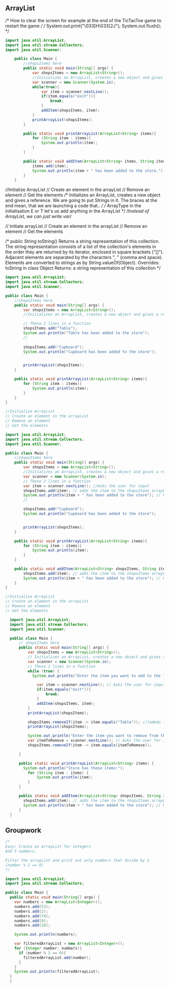 ## ArrayList
/* How to clear the screen for example at the end of the TicTacToe game to restart the game */ 
/*
System.out.print("\033[H\033[2J");
System.out.flush();
*/

```java
import java.util.ArrayList;
import java.util.stream.Collectors;
import java.util.Scanner;

    public class Main {
        //shopsItems here
        public static void main(String[] args) {
            var shopsItems = new ArrayList<String>();
            //Initializes an ArrayList, creates a new object and gives a reference
            var scanner = new Scanner(System.in);
            while(true){
                var item = scanner.nextLine();
                if(item.equals("exit")){
                    break;
                }
                addItem(shopsItems, item);
            }
            printArrayList(shopsItems);
        }

        public static void printArrayList(ArrayList<String> items){
            for (String item : items){
                System.out.println(item);
            }
        }

        public static void addItem(ArrayList<String> items, String item){
            items.add(item);
            System.out.println(item + " has been added to the store.");
        }
    }
```

//Initialize ArrayList
// Create an element in the arrayList
// Remove an element
// Get the elements
/* Initializes an ArrayList, creates a new object and gives a reference. We are going to put Strings in it. The braces at the end mean, that we are launching a code that..
*/
    /* ArrayType in the initialisation E or T let's us add anything in the ArrayList
        */
/*Instead of ArrayList<String>, we can just write var*/

    
// Initiate arrayList
// Create an element in the arrayList
// Remove an element
// Get the elements

/*
public String toString()
Returns a string representation of this collection. The string representation consists of a list of the collection's elements in the order they are returned by its iterator, enclosed in square brackets ("[]"). Adjacent elements are separated by the characters ", " (comma and space). Elements are converted to strings as by String.valueOf(Object).
Overrides:
toString in class Object
Returns:
a string representation of this collection
*/

```java
import java.util.ArrayList;
import java.util.stream.Collectors;
import java.util.Scanner;

public class Main {
    //shopsItems here
    public static void main(String[] args) {
        var shopsItems = new ArrayList<String>();
        //Initializes an ArrayList, creates a new object and gives a reference

        // These 2 lines in a function
        shopsItems.add("Table");
        System.out.println("Table has been added to the store");
        //
        
        shopsItems.add("Cupboard");
        System.out.println("Cupboard has been added to the store");


        printArrayList(shopsItems);
    }

    public static void printArrayList(ArrayList<String> items){
        for (String item : items){
            System.out.println(item);
        }
    }
}

//Initialize ArrayList
// Create an element in the arrayList
// Remove an element
// Get the elements
```

```java
import java.util.ArrayList;
import java.util.stream.Collectors;
import java.util.Scanner;

public class Main {
    //shopsItems here
    public static void main(String[] args) {
        var shopsItems = new ArrayList<String>();
        //Initializes an ArrayList, creates a new object and gives a reference
        var scanner = new Scanner(System.in);
        // These 2 lines in a function
        var item = scanner.nextLine(); //Asks the user for input
        shopsItems.add(item); // adds the item to the shopsItems arrayList
        System.out.println(item + " has been added to the store"); // Provide information to the user
        //

        shopsItems.add("Cupboard");
        System.out.println("Cupboard has been added to the store");


        printArrayList(shopsItems);
    }

    public static void printArrayList(ArrayList<String> items){
        for (String item : items){
            System.out.println(item);
        }
    }

    public static void addItem(ArrayList<String> shopsItems, String item){
        shopsItems.add(item); // adds the item to the shopsItems arrayList
        System.out.println(item + " has been added to the store"); // Provide 
    }
}

//Initialize ArrayList
// Create an element in the arrayList
// Remove an element
// Get the elements

```

```java
  import java.util.ArrayList;
  import java.util.stream.Collectors;
  import java.util.Scanner;

  public class Main {
      // shopsItems here
      public static void main(String[] args) {
          var shopsItems = new ArrayList<String>();
          // Initializes an ArrayList, creates a new object and gives a reference
          var scanner = new Scanner(System.in);
          // These 2 lines in a function
          while (true) {
            System.out.println("Enter the item you want to add to the list or type exit to stop: ");

              var item = scanner.nextLine(); // Asks the user for input
              if(item.equals("exit")){
                  break;
              }
              addItem(shopsItems, item);
          }
          printArrayList(shopsItems);

          shopsItems.removeIf(item -> item.equals("Table")); //lambda function
          printArrayList(shopsItems);

          System.out.println("Enter the item you want to remove from the list:");
          var itemToRemove = scanner.nextLine(); // Asks the user for input
          shopsItems.removeIf(item -> item.equals(itemToRemove));

      }

      public static void printArrayList(ArrayList<String> items) {
        System.out.println("Store has these items:");
          for (String item : items) {
              System.out.println(item);
          }
      }

      public static void addItem(ArrayList<String> shopsItems, String item) {
        shopsItems.add(item); // adds the item to the shopsItems arrayList
        System.out.println(item + " has been added to the store"); // Provide information to the user
      }
  }
```


## Groupwork

```java
/*
Easy: Create an arrayList for integers
Add 5 numbers.

Filter the arrayList and print out only numbers that divide by 2 
(number % 2 == 0)
*/

import java.util.ArrayList;
import java.util.stream.Collectors;

public class Main {
  public static void main(String[] args) {
    var numbers = new ArrayList<Integer>();
    numbers.add(53);
    numbers.add(2);
    numbers.add(74);
    numbers.add(9);
    numbers.add(28);

    System.out.println(numbers);

    var filteredArrayList = new ArrayList<Integer>();
    for (Integer number: numbers){
      if (number % 2 == 0){
        filteredArrayList.add(number);
      }
    }
    System.out.println(filteredArrayList);
  }
  }
```


